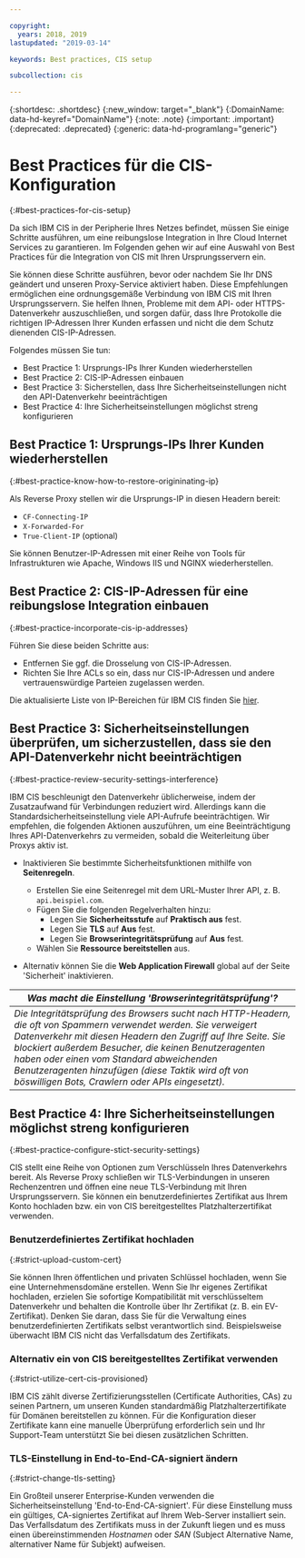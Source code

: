 ```yaml
---

copyright:
  years: 2018, 2019
lastupdated: "2019-03-14"

keywords: Best practices, CIS setup

subcollection: cis

---
```


{:shortdesc: .shortdesc}
{:new_window: target="_blank"}
{:DomainName: data-hd-keyref="DomainName"}
{:note: .note}
{:important: .important}
{:deprecated: .deprecated}
{:generic: data-hd-programlang="generic"}

# Best Practices für die CIS-Konfiguration
{:#best-practices-for-cis-setup}

Da sich IBM CIS in der Peripherie Ihres Netzes befindet, müssen Sie einige Schritte ausführen, um eine reibungslose Integration in Ihre Cloud Internet Services zu garantieren. Im Folgenden gehen wir auf eine Auswahl von Best Practices für die Integration von CIS mit Ihren Ursprungsservern ein. 

Sie können diese Schritte ausführen, bevor oder nachdem Sie Ihr DNS geändert und unseren Proxy-Service aktiviert haben. Diese Empfehlungen ermöglichen eine ordnungsgemäße Verbindung von IBM CIS mit Ihren Ursprungsservern. Sie helfen Ihnen, Probleme mit dem API- oder HTTPS-Datenverkehr auszuschließen, und sorgen dafür, dass Ihre Protokolle die richtigen IP-Adressen Ihrer Kunden erfassen und nicht die dem Schutz dienenden CIS-IP-Adressen.

Folgendes müssen Sie tun:

 * Best Practice 1: Ursprungs-IPs Ihrer Kunden wiederherstellen
 * Best Practice 2: CIS-IP-Adressen einbauen
 * Best Practice 3: Sicherstellen, dass Ihre Sicherheitseinstellungen nicht den API-Datenverkehr beeinträchtigen
 * Best Practice 4: Ihre Sicherheitseinstellungen möglichst streng konfigurieren
 
## Best Practice 1: Ursprungs-IPs Ihrer Kunden wiederherstellen
{:#best-practice-know-how-to-restore-origininating-ip}

Als Reverse Proxy stellen wir die Ursprungs-IP in diesen Headern bereit:

  * `CF-Connecting-IP`
  * `X-Forwarded-For`
  * `True-Client-IP` (optional)

Sie können Benutzer-IP-Adressen mit einer Reihe von Tools für Infrastrukturen wie Apache, Windows IIS und NGINX wiederherstellen.

## Best Practice 2: CIS-IP-Adressen für eine reibungslose Integration einbauen
{:#best-practice-incorporate-cis-ip-addresses}

Führen Sie diese beiden Schritte aus:

  * Entfernen Sie ggf. die Drosselung von CIS-IP-Adressen.
  * Richten Sie Ihre ACLs so ein, dass nur CIS-IP-Adressen und andere vertrauenswürdige Parteien zugelassen werden.

Die aktualisierte Liste von IP-Bereichen für IBM CIS finden Sie [hier](/docs/infrastructure/cis?topic=cis-ibm-cloud-cis-whitelisted-ip-addresses).

## Best Practice 3: Sicherheitseinstellungen überprüfen, um sicherzustellen, dass sie den API-Datenverkehr nicht beeinträchtigen
{:#best-practice-review-security-settings-interference}

IBM CIS beschleunigt den Datenverkehr üblicherweise, indem der Zusatzaufwand für Verbindungen reduziert wird. Allerdings kann die Standardsicherheitseinstellung viele API-Aufrufe beeinträchtigen. Wir empfehlen, die folgenden Aktionen auszuführen, um eine Beeinträchtigung Ihres API-Datenverkehrs zu vermeiden, sobald die Weiterleitung über Proxys aktiv ist.

 * Inaktivieren Sie bestimmte Sicherheitsfunktionen mithilfe von **Seitenregeln**.
   * Erstellen Sie eine Seitenregel mit dem URL-Muster Ihrer API, z. B. `api.beispiel.com`.
   * Fügen Sie die folgenden Regelverhalten hinzu:
     * Legen Sie **Sicherheitsstufe** auf **Praktisch aus** fest.
     * Legen Sie **TLS** auf **Aus** fest.
     * Legen Sie **Browserintegritätsprüfung** auf **Aus** fest.
   * Wählen Sie **Ressource bereitstellen** aus.

 * Alternativ können Sie die **Web Application Firewall** global auf der Seite 'Sicherheit' inaktivieren.

| *Was macht die Einstellung 'Browserintegritätsprüfung'?* | 
|------------------------------------------------|
| *Die Integritätsprüfung des Browsers sucht nach HTTP-Headern, die oft von Spammern verwendet werden. Sie verweigert Datenverkehr mit diesen Headern den Zugriff auf Ihre Seite. Sie blockiert außerdem Besucher, die keinen Benutzeragenten haben oder einen vom Standard abweichenden Benutzeragenten hinzufügen (diese Taktik wird oft von böswilligen Bots, Crawlern oder APIs eingesetzt).* |

## Best Practice 4: Ihre Sicherheitseinstellungen möglichst streng konfigurieren
{:#best-practice-configure-stict-security-settings}

CIS stellt eine Reihe von Optionen zum Verschlüsseln Ihres Datenverkehrs bereit. Als Reverse Proxy schließen wir TLS-Verbindungen in unseren Rechenzentren und öffnen eine neue TLS-Verbindung mit Ihren Ursprungsservern. Sie können ein benutzerdefiniertes Zertifikat aus Ihrem Konto hochladen bzw. ein von CIS bereitgestelltes Platzhalterzertifikat verwenden.

### Benutzerdefiniertes Zertifikat hochladen
{:#strict-upload-custom-cert}
 
Sie können Ihren öffentlichen und privaten Schlüssel hochladen, wenn Sie eine Unternehmensdomäne erstellen. Wenn Sie Ihr eigenes Zertifikat hochladen, erzielen Sie sofortige Kompatibilität mit verschlüsseltem Datenverkehr und behalten die Kontrolle über Ihr Zertifikat (z. B. ein EV-Zertifikat). Denken Sie daran, dass Sie für die Verwaltung eines benutzerdefinierten Zertifikats selbst verantwortlich sind. Beispielsweise überwacht IBM CIS nicht das Verfallsdatum des Zertifikats. 
 
### Alternativ ein von CIS bereitgestelltes Zertifikat verwenden
{:#strict-utilize-cert-cis-provisioned}
 
IBM CIS zählt diverse Zertifizierungsstellen (Certificate Authorities, CAs) zu seinen Partnern, um unseren Kunden standardmäßig Platzhalterzertifikate für Domänen bereitstellen zu können. Für die Konfiguration dieser Zertifikate kann eine manuelle Überprüfung erforderlich sein und Ihr Support-Team unterstützt Sie bei diesen zusätzlichen Schritten.
 
### TLS-Einstellung in **End-to-End-CA-signiert** ändern
{:#strict-change-tls-setting}
 
Ein Großteil unserer Enterprise-Kunden verwenden die Sicherheitseinstellung 'End-to-End-CA-signiert'. Für diese Einstellung muss ein gültiges, CA-signiertes Zertifikat auf Ihrem Web-Server installiert sein. Das Verfallsdatum des Zertifikats muss in der Zukunft liegen und es muss einen übereinstimmenden *Hostnamen* oder *SAN* (Subject Alternative Name, alternativer Name für Subjekt) aufweisen.

